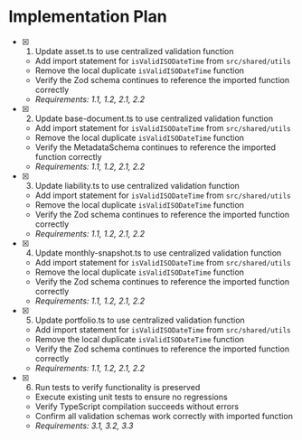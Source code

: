 # Implementation Plan

- [x] 1. Update asset.ts to use centralized validation function
  - Add import statement for `isValidISODateTime` from `src/shared/utils`
  - Remove the local duplicate `isValidISODateTime` function
  - Verify the Zod schema continues to reference the imported function correctly
  - _Requirements: 1.1, 1.2, 2.1, 2.2_

- [x] 2. Update base-document.ts to use centralized validation function
  - Add import statement for `isValidISODateTime` from `src/shared/utils`
  - Remove the local duplicate `isValidISODateTime` function
  - Verify the MetadataSchema continues to reference the imported function correctly
  - _Requirements: 1.1, 1.2, 2.1, 2.2_

- [x] 3. Update liability.ts to use centralized validation function
  - Add import statement for `isValidISODateTime` from `src/shared/utils`
  - Remove the local duplicate `isValidISODateTime` function
  - Verify the Zod schema continues to reference the imported function correctly
  - _Requirements: 1.1, 1.2, 2.1, 2.2_

- [x] 4. Update monthly-snapshot.ts to use centralized validation function
  - Add import statement for `isValidISODateTime` from `src/shared/utils`
  - Remove the local duplicate `isValidISODateTime` function
  - Verify the Zod schema continues to reference the imported function correctly
  - _Requirements: 1.1, 1.2, 2.1, 2.2_

- [x] 5. Update portfolio.ts to use centralized validation function
  - Add import statement for `isValidISODateTime` from `src/shared/utils`
  - Remove the local duplicate `isValidISODateTime` function
  - Verify the Zod schema continues to reference the imported function correctly
  - _Requirements: 1.1, 1.2, 2.1, 2.2_

- [x] 6. Run tests to verify functionality is preserved
  - Execute existing unit tests to ensure no regressions
  - Verify TypeScript compilation succeeds without errors
  - Confirm all validation schemas work correctly with imported function
  - _Requirements: 3.1, 3.2, 3.3_
